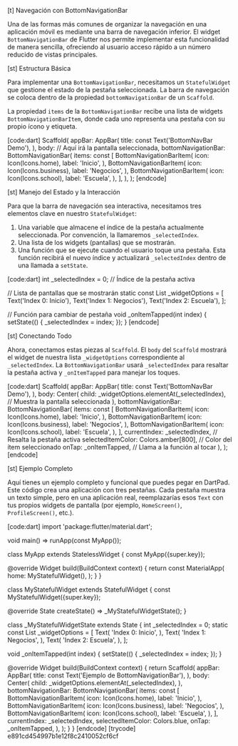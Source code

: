 [t] Navegación con BottomNavigationBar

Una de las formas más comunes de organizar la navegación en una aplicación móvil es mediante una barra de navegación inferior. El widget `BottomNavigationBar` de Flutter nos permite implementar esta funcionalidad de manera sencilla, ofreciendo al usuario acceso rápido a un número reducido de vistas principales.

[st] Estructura Básica

Para implementar una `BottomNavigationBar`, necesitamos un `StatefulWidget` que gestione el estado de la pestaña seleccionada. La barra de navegación se coloca dentro de la propiedad `bottomNavigationBar` de un `Scaffold`.

La propiedad `items` de la `BottomNavigationBar` recibe una lista de widgets `BottomNavigationBarItem`, donde cada uno representa una pestaña con su propio ícono y etiqueta.

[code:dart]
Scaffold(
  appBar: AppBar(
    title: const Text('BottomNavBar Demo'),
  ),
  body: // Aquí irá la pantalla seleccionada,
  bottomNavigationBar: BottomNavigationBar(
    items: const <BottomNavigationBarItem>[
      BottomNavigationBarItem(
        icon: Icon(Icons.home),
        label: 'Inicio',
      ),
      BottomNavigationBarItem(
        icon: Icon(Icons.business),
        label: 'Negocios',
      ),
      BottomNavigationBarItem(
        icon: Icon(Icons.school),
        label: 'Escuela',
      ),
    ],
  ),
);
[endcode]


[st] Manejo del Estado y la Interacción

Para que la barra de navegación sea interactiva, necesitamos tres elementos clave en nuestro `StatefulWidget`:

1.  Una variable que almacene el índice de la pestaña actualmente seleccionada. Por convención, la llamaremos `_selectedIndex`.
2.  Una lista de los widgets (pantallas) que se mostrarán.
3.  Una función que se ejecute cuando el usuario toque una pestaña. Esta función recibirá el nuevo índice y actualizará `_selectedIndex` dentro de una llamada a `setState`.

[code:dart]
int _selectedIndex = 0; // Índice de la pestaña activa

// Lista de pantallas que se mostrarán
static const List<Widget> _widgetOptions = <Widget>[
  Text('Index 0: Inicio'),
  Text('Index 1: Negocios'),
  Text('Index 2: Escuela'),
];

// Función para cambiar de pestaña
void _onItemTapped(int index) {
  setState(() {
    _selectedIndex = index;
  });
}
[endcode]

[st] Conectando Todo

Ahora, conectamos estas piezas al `Scaffold`. El `body` del `Scaffold` mostrará el widget de nuestra lista `_widgetOptions` correspondiente al `_selectedIndex`. La `BottomNavigationBar` usará `_selectedIndex` para resaltar la pestaña activa y `_onItemTapped` para manejar los toques.

[code:dart]
Scaffold(
  appBar: AppBar(
    title: const Text('BottomNavBar Demo'),
  ),
  body: Center(
    child: _widgetOptions.elementAt(_selectedIndex), // Muestra la pantalla seleccionada
  ),
  bottomNavigationBar: BottomNavigationBar(
    items: const <BottomNavigationBarItem>[
      BottomNavigationBarItem(
        icon: Icon(Icons.home),
        label: 'Inicio',
      ),
      BottomNavigationBarItem(
        icon: Icon(Icons.business),
        label: 'Negocios',
      ),
      BottomNavigationBarItem(
        icon: Icon(Icons.school),
        label: 'Escuela',
      ),
    ],
    currentIndex: _selectedIndex, // Resalta la pestaña activa
    selectedItemColor: Colors.amber[800], // Color del ítem seleccionado
    onTap: _onItemTapped, // Llama a la función al tocar
  ),
);
[endcode]

[st] Ejemplo Completo

Aquí tienes un ejemplo completo y funcional que puedes pegar en DartPad. Este código crea una aplicación con tres pestañas. Cada pestaña muestra un texto simple, pero en una aplicación real, reemplazarías esos `Text` con tus propios widgets de pantalla (por ejemplo, `HomeScreen()`, `ProfileScreen()`, etc.).

[code:dart]
import 'package:flutter/material.dart';

void main() => runApp(const MyApp());

class MyApp extends StatelessWidget {
  const MyApp({super.key});

  @override
  Widget build(BuildContext context) {
    return const MaterialApp(
      home: MyStatefulWidget(),
    );
  }
}

class MyStatefulWidget extends StatefulWidget {
  const MyStatefulWidget({super.key});

  @override
  State<MyStatefulWidget> createState() => _MyStatefulWidgetState();
}

class _MyStatefulWidgetState extends State<MyStatefulWidget> {
  int _selectedIndex = 0;
  static const List<Widget> _widgetOptions = <Widget>[
    Text(
      'Index 0: Inicio',
    ),
    Text(
      'Index 1: Negocios',
    ),
    Text(
      'Index 2: Escuela',
    ),
  ];

  void _onItemTapped(int index) {
    setState(() {
      _selectedIndex = index;
    });
  }

  @override
  Widget build(BuildContext context) {
    return Scaffold(
      appBar: AppBar(
        title: const Text('Ejemplo de BottomNavigationBar'),
      ),
      body: Center(
        child: _widgetOptions.elementAt(_selectedIndex),
      ),
      bottomNavigationBar: BottomNavigationBar(
        items: const <BottomNavigationBarItem>[
          BottomNavigationBarItem(
            icon: Icon(Icons.home),
            label: 'Inicio',
          ),
          BottomNavigationBarItem(
            icon: Icon(Icons.business),
            label: 'Negocios',
          ),
          BottomNavigationBarItem(
            icon: Icon(Icons.school),
            label: 'Escuela',
          ),
        ],
        currentIndex: _selectedIndex,
        selectedItemColor: Colors.blue,
        onTap: _onItemTapped,
      ),
    );
  }
}
[endcode]
[trycode] e891cd454997b1e12f8c2410052cf6cf
